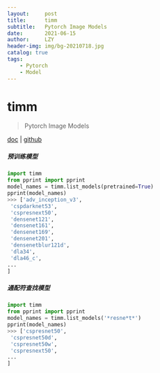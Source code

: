 ```yaml
---
layout:     post
title:      timm
subtitle:   Pytorch Image Models
date:       2021-06-15
author:     LZY
header-img: img/bg-20210718.jpg
catalog: true
tags:
    - Pytorch
    - Model
---
```




# timm

> Pytorch Image Models


[doc](https://rwightman.github.io/pytorch-image-models/) | [github](https://github.com/rwightman/pytorch-image-models) 

##### 预训练模型

```python
import timm
from pprint import pprint
model_names = timm.list_models(pretrained=True)
pprint(model_names)
>>> ['adv_inception_v3',
 'cspdarknet53',
 'cspresnext50',
 'densenet121',
 'densenet161',
 'densenet169',
 'densenet201',
 'densenetblur121d',
 'dla34',
 'dla46_c',
...
]
```



##### 通配符查找模型

```python
import timm
from pprint import pprint
model_names = timm.list_models('*resne*t*')
pprint(model_names)
>>> ['cspresnet50',
 'cspresnet50d',
 'cspresnet50w',
 'cspresnext50',
...
]
```



